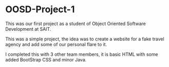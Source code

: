 # OOSD-Project-1
This was our first project as a student of Object Oriented Software Development at SAIT.

This was a simple project, the idea was to create a website for a fake travel agency and add some of our personal flare to it.

I completed this with 3 other team members, it is basic HTML with some added BootStrap CSS and minor Java.
